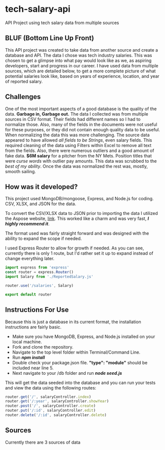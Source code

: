 # tech-salary-api
API Project using tech salary data from multiple sources

## BLUF (Bottom Line Up Front)

This API project was created to take data from another source and create a database and API.  The data I chose was tech industry salaries.  This was chosen to get a glimpse into what pay would look like as we, as aspiring developers, start and progress in our career.  I have used data from multiple sources, which are detailed below, to get a more complete picture of what potential salaries look like, based on years of experience, location, and year of reported salary.

## Challenges

One of the most important aspects of a good database is the quality of the data.  **Garbage in, Garbage out.** The data I collected was from multiple sources in CSV format.  Their fields had different names so I had to normalize those.  Also, many of the fields in the documents were not useful for these purposes, or they did not contain enough quality data to be useful.  
When normalizing the data this was more challenging.  The source data appeared to have allowed _all fields to be Strings_, even salary fields.  This required cleaning of the data using Filters within Excel to remove all text from the fields.  Also, there were numerous outliers and a good amount of fake data.  **$6M salary** for a pitcher from the NY Mets.  Position titles that were _curse words_ with outlier pay amounts.  This data was scrubbed to the _best of my ability_.
Once the data was normalized the rest was, mostly, smooth sailing.

## How was it developed?

This project used MongoDB/mongoose, Express, and Node.js for coding.  CSV, XLSX, and JSON for the data.

To convert the CSV/XLSX data to JSON prior to importing the data I utilized the Aspose website, [link](https://products.aspose.app/cells/conversion/xlsx-to-json).  This worked like a charm and was very fast, **_I highly recommend it_**.

The format used was fairly straight forward and was designed with the ability to expand the scope if needed.

I used Express Router to allow for growth if needed.  As you can see, currently there is only 1 route, but I'd rather set it up to expand instead of change everything later.

```js
import express from 'express'
const router = express.Router()
import Salary from './ReportedSalary.js'

router.use('/salaries', Salary)

export default router
```

## Instructions For Use

Because this is just a database in its current format, the installation instructions are fairly basic.

* Make sure you have MongoDB, Express, and Node.js installed on your local machine.  
* Fork and clone the repository.
* Navigate to the top level folder within Terminal/Command Line.
* Run **_npm install_**
* Double check your package.json file.  **"type": "module"** should be included near line 5. 
* Next navigate to your /db folder and run **_node seed.js_**

This will get the data seeded into the database and you can run your tests and view the data using the following routes:

```js
router.get('/', salaryController.index)
router.get('/:year', salaryController.showYear)
router.post('/', salaryController.create)
router.put('/:id', salaryController.edit)
router.delete('/:id', salaryController.delete)
```

## Sources

Currently there are 3 sources of data
